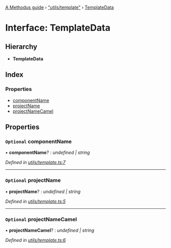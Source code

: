 [A Methodus guide](../README.md) › ["utils/template"](../modules/_utils_template_.md) › [TemplateData](_utils_template_.templatedata.md)

# Interface: TemplateData

## Hierarchy

* **TemplateData**

## Index

### Properties

* [componentName](_utils_template_.templatedata.md#optional-componentname)
* [projectName](_utils_template_.templatedata.md#optional-projectname)
* [projectNameCamel](_utils_template_.templatedata.md#optional-projectnamecamel)

## Properties

### `Optional` componentName

• **componentName**? : *undefined | string*

*Defined in [utils/template.ts:7](https://github.com/nodulusteam/methodus.dev/blob/0650919/modules/tools/methodus-cli/src/utils/template.ts#L7)*

___

### `Optional` projectName

• **projectName**? : *undefined | string*

*Defined in [utils/template.ts:5](https://github.com/nodulusteam/methodus.dev/blob/0650919/modules/tools/methodus-cli/src/utils/template.ts#L5)*

___

### `Optional` projectNameCamel

• **projectNameCamel**? : *undefined | string*

*Defined in [utils/template.ts:6](https://github.com/nodulusteam/methodus.dev/blob/0650919/modules/tools/methodus-cli/src/utils/template.ts#L6)*
